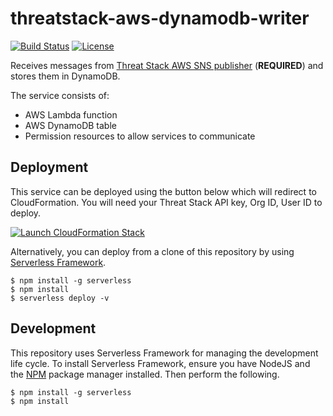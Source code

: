 # threatstack-aws-dynamodb-writer

[![Build Status](https://travis-ci.org/ServerlessOpsIO/threatstack-aws-dynamodb-writer.svg?branch=master)](https://travis-ci.org/ServerlessOpsIO/threatstack-aws-dynamodb-writer) [![License](https://img.shields.io/badge/License-BSD%202--Clause-orange.svg)](https://opensource.org/licenses/BSD-2-Clause)

Receives messages from [Threat Stack AWS SNS publisher](https://github.com/ServerlessOpsIO/threatstack-aws-sns-publisher) (__REQUIRED__) and stores them in DynamoDB.

The service consists of:

* AWS Lambda function
* AWS DynamoDB table
* Permission resources to allow services to communicate

## Deployment
This service can be deployed using the button below which will redirect to CloudFormation.  You will need your Threat Stack API key, Org ID, User ID to deploy.

[![Launch CloudFormation Stack](https://s3.amazonaws.com/cloudformation-examples/cloudformation-launch-stack.png)](http://serverlessops-opensource-deploy-dev.s3-website-us-east-1.amazonaws.com/threatstack-aws-dynamodb-writer/CFN-DEPLOY-LATEST)

Alternatively, you can deploy from a clone of this repository by using [Serverless Framework](https://serverless.com/).

```
$ npm install -g serverless
$ npm install
$ serverless deploy -v
```

## Development
This repository uses Serverless Framework for managing the development life cycle.  To install Serverless Framework, ensure you have NodeJS and the [NPM](https://www.npmjs.com/get-npm) package manager installed.  Then perform the following.

```
$ npm install -g serverless
$ npm install
```

